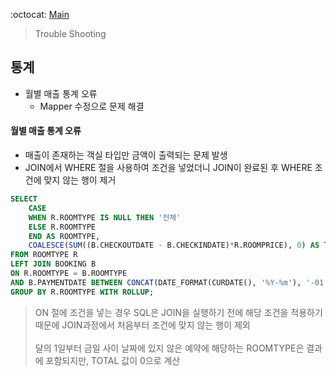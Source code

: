 
:octocat: [Main](/)
> Trouble Shooting

## 통계
- 월별 매출 통계 오류
    -  Mapper 수정으로 문제 해결




#### 월별 매출 통계 오류
- 매출이 존재하는 객실 타입만 금액이 출력되는 문제 발생
- JOIN에서 WHERE 절을 사용하여 조건을 넣었더니 JOIN이 완료된 후 WHERE 조건에 맞지 않는 행이 제거
```sql
SELECT
    CASE
    WHEN R.ROOMTYPE IS NULL THEN '전체'
    ELSE R.ROOMTYPE
    END AS ROOMTYPE,
    COALESCE(SUM((B.CHECKOUTDATE - B.CHECKINDATE)*R.ROOMPRICE), 0) AS TOTAL
FROM ROOMTYPE R
LEFT JOIN BOOKING B
ON R.ROOMTYPE = B.ROOMTYPE
AND B.PAYMENTDATE BETWEEN CONCAT(DATE_FORMAT(CURDATE(), '%Y-%m'), '-01') AND CURDATE()
GROUP BY R.ROOMTYPE WITH ROLLUP;  
```
> ON 절에 조건을 넣는 경우 SQL은 JOIN을 실행하기 전에 해당 조건을 적용하기 때문에 JOIN과정에서 처음부터 조건에 맞지 않는 행이 제외
> <br>  
> 달의 1일부터 금일 사이 날짜에 있지 않은 예약에 해당하는 ROOMTYPE은 결과에 포함되지만, TOTAL 값이 0으로 계산